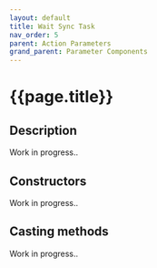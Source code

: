 ```yaml
---
layout: default
title: Wait Sync Task
nav_order: 5
parent: Action Parameters
grand_parent: Parameter Components
---
```


# **{{page.title}}**

## **Description**

Work in progress..

## **Constructors**

Work in progress..

## **Casting methods**

Work in progress..



